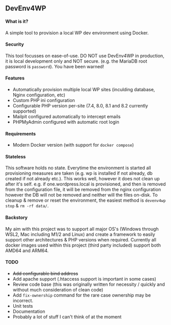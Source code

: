 ## DevEnv4WP

#### What is it?

A simple tool to provision a local WP dev environment using Docker.

#### Security

This tool focusses on ease-of-use. DO NOT use DevEnv4WP in production, it is local development only and NOT secure. (e.g. the MariaDB root password is `password`). You have been warned!

#### Features

- Automatically provision multiple local WP sites (inculding database, Nginx configuration, etc)
- Custom PHP ini configuration
- Configurable PHP version per-site (7.4, 8.0, 8.1 and 8.2 currently supported)
- Mailpit configured automatically to intercept emails
- PHPMyAdmin configured with automatic root login

#### Requirements

- Modern Docker version (with support for `docker compose`)

#### Stateless

This software holds no state. Everytime the environment is started all provisioning measures are taken (e.g. wp is installed if not already, db created if not already etc.). This works well, however it does not clean up after it's self. e.g. if one.wordpress.local is provisioned, and then is removed from the configuration file, it will be removed from the nginx configuration however the DB will not be removed and neither will the files on-disk. To cleanup & remove or reset the environment, the easiest method is `devenv4wp stop` & `rm -rf data/`.

#### Backstory

My aim with this project was to support all major OS's (Windows through WSL2, Mac including M1/2 and Linux) and create a framework to easily support other architectures & PHP versions when required. Currently all docker images used within this project (third party included) support both AMD64 and ARM64.

#### TODO

- ~~Add configurable bind address~~
- Add apache support (.htaccess support is important in some cases)
- Review code base (this was originally written for necessity / quickly and without much consideration of clean code)
- Add `fix-ownership` command for the rare case ownership may be incorrect.
- Unit tests
- Documentation
- Probably a lot of stuff I can't think of at the moment
